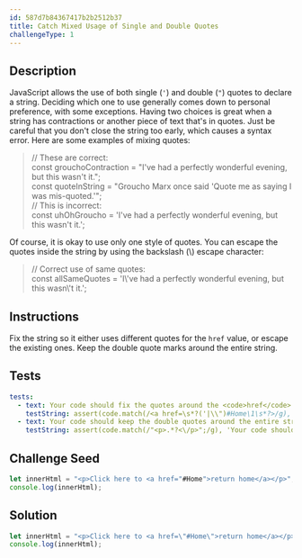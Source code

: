 ```yaml
---
id: 587d7b84367417b2b2512b37
title: Catch Mixed Usage of Single and Double Quotes
challengeType: 1
---
```


## Description
<section id='description'>
JavaScript allows the use of both single (<code>'</code>) and double (<code>"</code>) quotes to declare a string. Deciding which one to use generally comes down to personal preference, with some exceptions.
Having two choices is great when a string has contractions or another piece of text that's in quotes. Just be careful that you don't close the string too early, which causes a syntax error.
Here are some examples of mixing quotes:
<blockquote>// These are correct:<br>const grouchoContraction = "I've had a perfectly wonderful evening, but this wasn't it.";<br>const quoteInString = "Groucho Marx once said 'Quote me as saying I was mis-quoted.'";<br>// This is incorrect:<br>const uhOhGroucho = 'I've had a perfectly wonderful evening, but this wasn't it.';</blockquote>
Of course, it is okay to use only one style of quotes. You can escape the quotes inside the string by using the backslash (\) escape character:
<blockquote>// Correct use of same quotes:<br>const allSameQuotes = 'I\'ve had a perfectly wonderful evening, but this wasn\'t it.';</blockquote>
</section>

## Instructions
<section id='instructions'>
Fix the string so it either uses different quotes for the <code>href</code> value, or escape the existing ones. Keep the double quote marks around the entire string.
</section>

## Tests
<section id='tests'>

```yml
tests:
  - text: Your code should fix the quotes around the <code>href</code> value "#Home" by either changing or escaping them.
    testString: assert(code.match(/<a href=\s*?('|\\")#Home\1\s*?>/g), 'Your code should fix the quotes around the <code>href</code> value "#Home" by either changing or escaping them.');
  - text: Your code should keep the double quotes around the entire string.
    testString: assert(code.match(/"<p>.*?<\/p>";/g), 'Your code should keep the double quotes around the entire string.');

```

</section>

## Challenge Seed
<section id='challengeSeed'>

<div id='js-seed'>

```js
let innerHtml = "<p>Click here to <a href="#Home">return home</a></p>";
console.log(innerHtml);
```

</div>



</section>

## Solution
<section id='solution'>

```js
let innerHtml = "<p>Click here to <a href=\"#Home\">return home</a></p>";
console.log(innerHtml);
```
</section>
